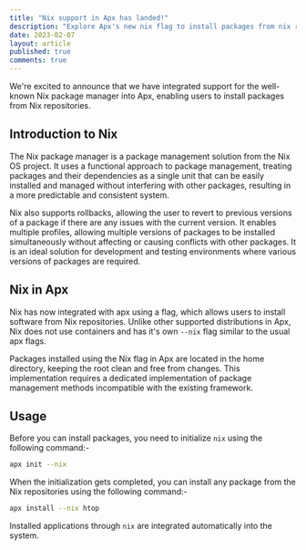 ```yaml
---
title: "Nix support in Apx has landed!"
description: "Explore Apx's new nix flag to install packages from nix repositories."
date: 2023-02-07
layout: article
published: true
comments: true
---
```


We're excited to announce that we have integrated support for the well-known Nix package manager into Apx, enabling users to install packages from Nix repositories.

## Introduction to Nix

The Nix package manager is a package management solution from the Nix OS project. It uses a functional approach to package management, treating packages and their dependencies as a single unit that can be easily installed and managed without interfering with other packages, resulting in a more predictable and consistent system.

Nix also supports rollbacks, allowing the user to revert to previous versions of a package if there are any issues with the current version. It enables multiple profiles, allowing multiple versions of packages to be installed simultaneously without affecting or causing conflicts with other packages. It is an ideal solution for development and testing environments where various versions of packages are required.

## Nix in Apx

Nix has now integrated with apx using a flag, which allows users to install software from Nix repositories. Unlike other supported distributions in Apx, Nix does not use containers and has it's own `--nix` flag similar to the usual apx flags.

Packages installed using the Nix flag in Apx are located in the home directory, keeping the root clean and free from changes. This implementation requires a dedicated implementation of package management methods incompatible with the existing framework.

## Usage

Before you can install packages, you need to initialize `nix` using the following command:-

```bash
apx init --nix
```

When the initialization gets completed, you can install any package from the Nix repositories using the following command:-

```bash
apx install --nix htop
```

Installed applications through `nix` are integrated automatically into the system.
